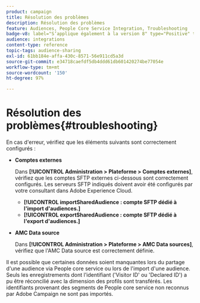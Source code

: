 ```yaml
---
product: campaign
title: Résolution des problèmes
description: Résolution des problèmes
feature: Audiences, People Core Service Integration, Troubleshooting
badge-v8: label="S’applique également à la version 8" type="Positive" tooltip="S’applique également à Campaign v8"
audience: integrations
content-type: reference
topic-tags: audience-sharing
exl-id: 61bb184e-affa-430c-8571-56e911cd5a3d
source-git-commit: e34718caefdf5db4ddd61db601420274be77054e
workflow-type: tm+mt
source-wordcount: '150'
ht-degree: 97%

---
```


# Résolution des problèmes{#troubleshooting}



En cas d&#39;erreur, vérifiez que les éléments suivants sont correctement configurés :

* **Comptes externes**

  Dans **[!UICONTROL Administration > Plateforme > Comptes externes]**, vérifiez que les comptes SFTP externes ci-dessous sont correctement configurés. Les serveurs SFTP indiqués doivent avoir été configurés par votre consultant dans Adobe Experience Cloud.

   * **[!UICONTROL importSharedAudience : compte SFTP dédié à l&#39;import d&#39;audiences.]**
   * **[!UICONTROL exportSharedAudience : compte SFTP dédié à l&#39;export d&#39;audiences.]**

* **AMC Data source**

  Dans **[!UICONTROL Administration > Plateforme > AMC Data sources]**, vérifiez que l&#39;AMC Data source est correctement définie.

Il est possible que certaines données soient manquantes lors du partage d&#39;une audience via People core service ou lors de l&#39;import d&#39;une audience. Seuls les enregistrements dont l&#39;identifiant (&#39;Visitor ID&#39; ou &#39;Declared ID&#39;) a pu être réconcilié avec la dimension des profils sont transférés. Les identifiants provenant des segments de People core service non reconnus par Adobe Campaign ne sont pas importés.
